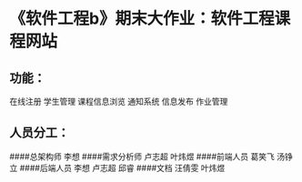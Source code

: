《软件工程b》期末大作业：软件工程课程网站
====
功能：
------
在线注册
学生管理
课程信息浏览
通知系统
信息发布
作业管理

人员分工：
-------
####总架构师
李想
####需求分析师
卢志超 叶炜煜
####前端人员
葛笑飞 汤铮立
####后端人员
李想 卢志超 邱睿
####文档
汪倩雯 叶炜煜

